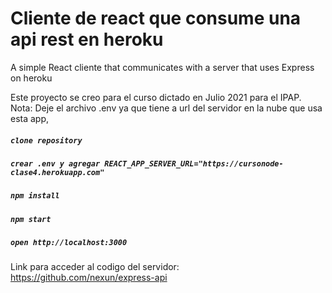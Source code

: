 # Cliente de react que consume una api rest en heroku
A simple React cliente  that communicates with a server that uses Express on heroku

Este proyecto se creo para el curso dictado en Julio 2021 para el IPAP.
Nota: Deje el archivo .env ya que tiene a url del servidor en la nube que usa esta app, 

##### `clone repository`
##### `crear .env y agregar REACT_APP_SERVER_URL="https://cursonode-clase4.herokuapp.com" `

##### `npm install`
##### `npm start`
##### `open http://localhost:3000`

Link para acceder al codigo del servidor: https://github.com/nexun/express-api

